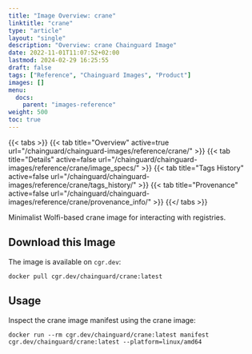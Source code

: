 ```yaml
---
title: "Image Overview: crane"
linktitle: "crane"
type: "article"
layout: "single"
description: "Overview: crane Chainguard Image"
date: 2022-11-01T11:07:52+02:00
lastmod: 2024-02-29 16:25:55
draft: false
tags: ["Reference", "Chainguard Images", "Product"]
images: []
menu: 
  docs: 
    parent: "images-reference"
weight: 500
toc: true
---
```


{{< tabs >}}
{{< tab title="Overview" active=true url="/chainguard/chainguard-images/reference/crane/" >}}
{{< tab title="Details" active=false url="/chainguard/chainguard-images/reference/crane/image_specs/" >}}
{{< tab title="Tags History" active=false url="/chainguard/chainguard-images/reference/crane/tags_history/" >}}
{{< tab title="Provenance" active=false url="/chainguard/chainguard-images/reference/crane/provenance_info/" >}}
{{</ tabs >}}



<!--overview:start-->
Minimalist Wolfi-based crane image for interacting with registries.
<!--overview:end-->

<!--getting:start-->
## Download this Image
The image is available on `cgr.dev`:

```
docker pull cgr.dev/chainguard/crane:latest
```
<!--getting:end-->

<!--body:start-->
## Usage

Inspect the crane image manifest using the crane image:

```
docker run --rm cgr.dev/chainguard/crane:latest manifest cgr.dev/chainguard/crane:latest --platform=linux/amd64
```
<!--body:end-->

